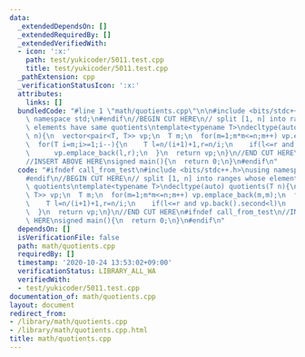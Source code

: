 ```yaml
---
data:
  _extendedDependsOn: []
  _extendedRequiredBy: []
  _extendedVerifiedWith:
  - icon: ':x:'
    path: test/yukicoder/5011.test.cpp
    title: test/yukicoder/5011.test.cpp
  _pathExtension: cpp
  _verificationStatusIcon: ':x:'
  attributes:
    links: []
  bundledCode: "#line 1 \"math/quotients.cpp\"\n\n#include <bits/stdc++.h>\nusing\
    \ namespace std;\n#endif\n//BEGIN CUT HERE\n// split [1, n] into ranges whose\
    \ elements have same quotients\ntemplate<typename T>\ndecltype(auto) quotients(T\
    \ n){\n  vector<pair<T, T>> vp;\n  T m;\n  for(m=1;m*m<=n;m++) vp.emplace_back(m,m);\n\
    \  for(T i=m;i>=1;i--){\n    T l=n/(i+1)+1,r=n/i;\n    if(l<=r and vp.back().second<l)\n\
    \      vp.emplace_back(l,r);\n  }\n  return vp;\n}\n//END CUT HERE\n#ifndef call_from_test\n\
    //INSERT ABOVE HERE\nsigned main(){\n  return 0;\n}\n#endif\n"
  code: "#ifndef call_from_test\n#include <bits/stdc++.h>\nusing namespace std;\n\
    #endif\n//BEGIN CUT HERE\n// split [1, n] into ranges whose elements have same\
    \ quotients\ntemplate<typename T>\ndecltype(auto) quotients(T n){\n  vector<pair<T,\
    \ T>> vp;\n  T m;\n  for(m=1;m*m<=n;m++) vp.emplace_back(m,m);\n  for(T i=m;i>=1;i--){\n\
    \    T l=n/(i+1)+1,r=n/i;\n    if(l<=r and vp.back().second<l)\n      vp.emplace_back(l,r);\n\
    \  }\n  return vp;\n}\n//END CUT HERE\n#ifndef call_from_test\n//INSERT ABOVE\
    \ HERE\nsigned main(){\n  return 0;\n}\n#endif\n"
  dependsOn: []
  isVerificationFile: false
  path: math/quotients.cpp
  requiredBy: []
  timestamp: '2020-10-24 13:53:02+09:00'
  verificationStatus: LIBRARY_ALL_WA
  verifiedWith:
  - test/yukicoder/5011.test.cpp
documentation_of: math/quotients.cpp
layout: document
redirect_from:
- /library/math/quotients.cpp
- /library/math/quotients.cpp.html
title: math/quotients.cpp
---
```

